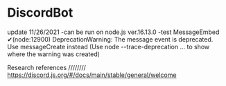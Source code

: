 # DiscordBot
update 11/26/2021
-can be run on node.js ver.16.13.0
-test MessageEmbed ✔(node:12900) DeprecationWarning: The message event is deprecated. Use messageCreate instead
(Use node --trace-deprecation ... to show where the warning was created)

Research references
\/\/\/\/\/\/\/\/
https://discord.js.org/#/docs/main/stable/general/welcome
